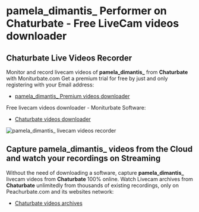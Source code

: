 # pamela_dimantis_ Performer on Chaturbate - Free LiveCam videos downloader

## Chaturbate Live Videos Recorder

Monitor and record livecam videos of **pamela_dimantis_** from **Chaturbate** with Moniturbate.com
Get a premium trial for free by just and only registering with your Email address:
* [pamela_dimantis_ Premium videos downloader](https://moniturbate.com/request-demo-licence-key.html)

Free livecam videos downloader - Moniturbate Software:
* [Chaturbate videos downloader](https://moniturbate.com/moniturbate-download-software.html)

![pamela_dimantis_ livecam videos recorder](https://peachurnet.com/templates/moniturbate-software.png)


## Capture pamela_dimantis_ videos from the Cloud and watch your recordings on Streaming

Without the need of downloading a software, capture **pamela_dimantis_** livecam videos from **Chaturbate** 100% online.
Watch Livecam archives from **Chaturbate** unlimitedly from thousands of existing recordings, only on Peachurbate.com and its websites network:
* [Chaturbate videos archives](https://peachurnet.com/)